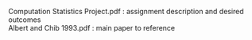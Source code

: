 Computation Statistics Project.pdf : assignment description and desired outcomes <br>
Albert and Chib 1993.pdf : main paper to reference
